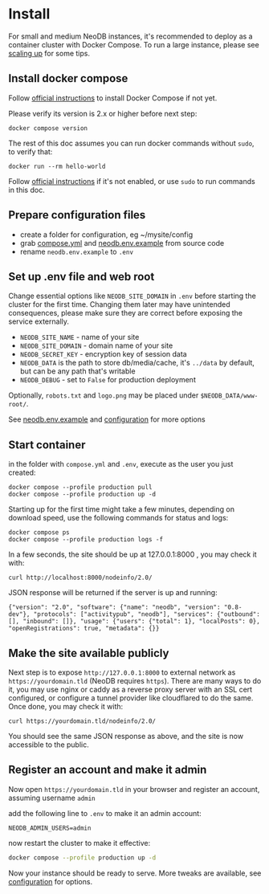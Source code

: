 Install
=======

For small and medium NeoDB instances, it's recommended to deploy as a container cluster with Docker Compose. To run a large instance, please see [scaling up](configuration.md#scaling-up) for some tips.

## Install docker compose

Follow [official instructions](https://docs.docker.com/compose/install/) to install Docker Compose if not yet.

Please verify its version is 2.x or higher before next step:

```
docker compose version
```

The rest of this doc assumes you can run docker commands without `sudo`, to verify that:

```
docker run --rm hello-world
```

Follow [official instructions](https://docs.docker.com/engine/install/linux-postinstall/) if it's not enabled, or use `sudo` to run commands in this doc.


## Prepare configuration files
 - create a folder for configuration, eg ~/mysite/config
 - grab [compose.yml](https://raw.githubusercontent.com/neodb-social/neodb/main/compose.yml) and [neodb.env.example](https://raw.githubusercontent.com/neodb-social/neodb/main/neodb.env.example) from source code
 - rename `neodb.env.example` to `.env`


## Set up .env file and web root
Change essential options like `NEODB_SITE_DOMAIN` in `.env` before starting the cluster for the first time. Changing them later may have unintended consequences, please make sure they are correct before exposing the service externally.

- `NEODB_SITE_NAME` - name of your site
- `NEODB_SITE_DOMAIN` - domain name of your site
- `NEODB_SECRET_KEY` - encryption key of session data
- `NEODB_DATA` is the path to store db/media/cache, it's `../data` by default, but can be any path that's writable
- `NEODB_DEBUG` - set to `False` for production deployment

Optionally, `robots.txt` and `logo.png` may be placed under `$NEODB_DATA/www-root/`.

See [neodb.env.example](https://raw.githubusercontent.com/neodb-social/neodb/main/neodb.env.example) and [configuration](configuration.md) for more options


## Start container

in the folder with `compose.yml` and `.env`, execute as the user you just created:
```
docker compose --profile production pull
docker compose --profile production up -d
```

Starting up for the first time might take a few minutes, depending on download speed, use the following commands for status and logs:
```
docker compose ps
docker compose --profile production logs -f
```

In a few seconds, the site should be up at 127.0.0.1:8000 , you may check it with:
```
curl http://localhost:8000/nodeinfo/2.0/
```

JSON response will be returned if the server is up and running:
```
{"version": "2.0", "software": {"name": "neodb", "version": "0.8-dev"}, "protocols": ["activitypub", "neodb"], "services": {"outbound": [], "inbound": []}, "usage": {"users": {"total": 1}, "localPosts": 0}, "openRegistrations": true, "metadata": {}}
```


## Make the site available publicly

Next step is to expose `http://127.0.0.1:8000` to external network as `https://yourdomain.tld` (NeoDB requires `https`). There are many ways to do it, you may use nginx or caddy as a reverse proxy server with an SSL cert configured, or configure a tunnel provider like cloudflared to do the same. Once done, you may check it with:

```
curl https://yourdomain.tld/nodeinfo/2.0/
```

You should see the same JSON response as above, and the site is now accessible to the public.


## Register an account and make it admin

Now open `https://yourdomain.tld` in your browser and register an account, assuming username `admin`

add the following line to `.env` to make it an admin account:

```
NEODB_ADMIN_USERS=admin
```

now restart the cluster to make it effective:

```bash
docker compose --profile production up -d
```

Now your instance should be ready to serve. More tweaks are available, see [configuration](configuration.md) for options.
